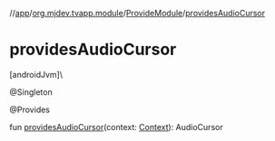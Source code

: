 //[app](../../../index.md)/[org.mjdev.tvapp.module](../index.md)/[ProvideModule](index.md)/[providesAudioCursor](provides-audio-cursor.md)

# providesAudioCursor

[androidJvm]\

@Singleton

@Provides

fun [providesAudioCursor](provides-audio-cursor.md)(context: [Context](https://developer.android.com/reference/kotlin/android/content/Context.html)): AudioCursor
